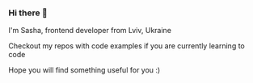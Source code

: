 ### Hi there 👋

I'm Sasha, frontend developer from Lviv, Ukraine

Checkout my repos with code examples if you are currently learning to code

Hope you will find something useful for you :)


